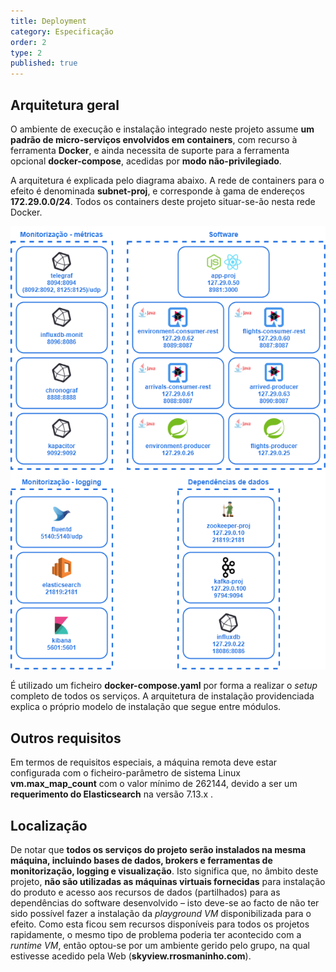 ```yaml
---
title: Deployment
category: Especificação
order: 2
type: 2
published: true
---
```


## Arquitetura geral

O ambiente de execução e instalação integrado neste projeto assume **um padrão de micro-serviços envolvidos em containers**, com recurso à ferramenta **Docker**, e ainda necessita de suporte para a ferramenta opcional **docker-compose**, acedidas por **modo não-privilegiado**.

A arquitetura é explicada pelo diagrama abaixo. A rede de containers para o efeito é denominada **subnet-proj**, e corresponde à gama de endereços **172.29.0.0/24**. Todos os containers deste projeto situar-se-ão nesta rede Docker.

![docker-comp-deployment-arch](/images/spec/es_docker_arch.png?raw=true "Docker deployment diagram")

É utilizado um ficheiro **docker-compose.yaml** por forma a realizar o *setup* completo de todos os serviços. A arquitetura de instalação providenciada explica o próprio modelo de instalação que segue entre módulos.

## Outros requisitos

Em termos de requisitos especiais, a máquina remota deve estar configurada com o ficheiro-parâmetro de sistema Linux **vm.max_map_count** com o valor mínimo de 262144, devido a ser um **requerimento do Elasticsearch** na versão 7.13.x . 

## Localização

De notar que **todos os serviços do projeto serão instalados na mesma máquina, incluindo bases de dados, brokers e ferramentas de monitorização, logging e visualização**. Isto significa que, no âmbito deste projeto, **não são utilizadas as máquinas virtuais fornecidas** para instalação do produto e acesso aos recursos de dados (partilhados) para as dependências do software desenvolvido – isto deve-se ao facto de não ter sido possível fazer a instalação da *playground VM* disponibilizada para o efeito. Como esta ficou sem recursos disponíveis para todos os projetos rapidamente, o mesmo tipo de problema poderia ter acontecido com a *runtime VM*, então optou-se por um ambiente gerido pelo grupo, na qual estivesse acedido pela Web (**skyview.rrosmaninho.com**).

